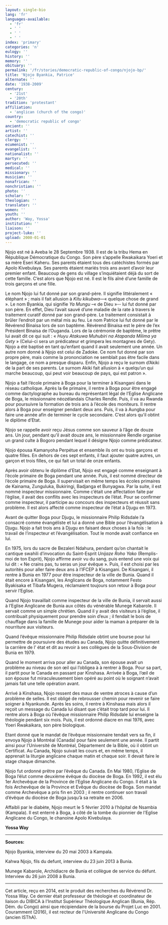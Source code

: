 ```yaml
---
layout: single-bio
lang: 'fr'
languages-available:
  - 'fr'
  - ' '
  - ' '
  - ' '
index: 'primary'
categories: 'n'
eulogy: ''
history: ''
memory: ''
obituary: ''
permalink: '/fr/stories/democratic-republic-of-congo/njojo-bp/'
title: 'Njojo Byankia, Patrice'
alternate: ''
date: '1938-2009'
century:
  - '21st'
  - '20th'
tradition: 'protestant'
affiliation:
  - 'anglican (church of the congo)'
country:
  - 'democratic republic of congo'
ancient: ''
artist: ''
catechist: ''
clergy: ''
ecumenist: ''
evangelist: ''
nationalist: ''
martyr: ''
persecuted: ''
medical: ''
missionary: ''
musician: ''
nonafrican: ''
nonchristian: ''
photo: ''
scholar: ''
theologian: ''
translator: ''
women: ''
youth: ''
author: 'Way, Yossa'
institution: ''
liaison: ''
project-luke: ''
upload: 2000-01-01
---
```



Njojo est né à Aveba le 28 Septembre 1938. Il est de la tribu Hema en République Démocratique du Congo. Son père s’appelle Rwakaikara Yoeri et sa mère Eseri Kaheru. Ses parents étaient tous des catéchistes formés par Apolo Kivebulaya. Ses parents étaient mariés trois ans avant d’avoir leur premier enfant. Beaucoup de gens du village s’inquiétaient déjà  du sort de cette famille. C’est alors que Njojo est né. Il est le fils aîné d’une famille de trois garçons et une fille.

Le nom Njojo lui fut donné par son grand-père. Il signifie littéralement « éléphant » ; mais  il fait allusion à *Kitu kikubwa*—« quelque chose de grand ». Le nom Byankia, qui signifie *Ya Mungu* –« de Dieu »-- lui fut donné par son père. En effet, Dieu l’avait sauvé d’une maladie de la rate à travers le traitement curatif donné par son grand-père. Le traitement consistait à brûler l’endroit par un métal mis au feu. Le nom Patrice lui fut donné par le Révérend Binaisa lors de son baptême. Révérend Binaisa est le père de l’ex Président Binaisa de l’Ouganda. Lors de la cérémonie de baptême, le prêtre lui avait dit ce qui suit : « *Huyu Atakuwa Muhubiri na Atapanda Milima ya Gety* » (Celui-ci sera un prédicateur et grimpera les montagnes de Gety). Njojo a été baptisé en tant qu’enfant quand il avait seulement une année. Un autre nom donné à Njojo est celui de Zadoke. Ce nom fut donné par son propre père, mais comme la prononciation ne semblait pas être facile dans le langage, ce nom a presque disparu. Enfin, Njojo a reçu le surnom d’Akiki de la part de ses parents. Le surnom Akiki fait allusion à  « quelqu’un qui marche beaucoup, qui peut voir beaucoup de pays, qui est patron ».

Njojo a fait l’école primaire à Boga pour la terminer à Kisangani dans le réseau catholique. Après la 6e primaire, il rentre à Boga pour être engagé comme dactylographe au bureau du représentant légal de l’Eglise Anglicane de Boga, le missionnaire néozélandais Charles Rendle. Puis, il va au Rwanda pour poursuivre la formation de trois ans à l’école des moniteurs. Il rentre alors à Boga pour enseigner pendant deux ans. Puis, il va à Aungba pour faire une année afin de terminer le cycle secondaire. C’est alors qu’il obtint le diplôme d’Etat.

Njojo se rappelle avoir reçu Jésus comme son sauveur à l’âge de douze ans. Un jour, pendant qu’il avait douze ans, le missionnaire Rendle organise un grand culte à Bogoro pendant lequel il désigne Njojo comme prédicateur.

Njojo épousa Kamanyoha Perpétue et ensemble ils ont eu trois garçons et quatre filles. En dehors de ces sept enfants, il faut ajouter quatre autres, un garçon et trois filles, ce qui fait un total de onze enfants.

Après avoir obtenu le diplôme d’Etat, Njojo est engagé comme enseignant à l’école primaire de Boga pendant une année. Puis, il est nommé directeur de l’école primaire de Boga. Il supervisait en même temps les écoles primaires de Kainama, Zunguluka, Bukiringi, Badjanga et Bunyagwa. Par la suite, il est nommé inspecteur missionnaire. Comme c’était une affectation faite par l’église, il avait des conflits avec les inspecteurs de l’état. Pour se confirmer comme inspecteur, il participe au concours des inspecteurs et réussit sans problème. Il est alors affecté comme inspecteur de l’état à Djugu en 1973.

Avant de quitter Boga pour Djugu, le missionnaire Philip Ridsdale l’a consacré comme évangéliste et lui a donné une Bible pour l’évangélisation à Djugu. Njojo a fait trois ans à Djugu en faisant deux choses à la fois : le travail de l’inspecteur et l’évangélisation. Tout le monde avait confiance en lui.

En 1975, lors du sacre de Bezaleri Ndahura, pendant qu’on chantait le cantique swahili d’invocation du Saint-Esprit *Unijaze Roho Yako* (Remplis-moi de ton Esprit), Njojo affirme avoir vu du sang, puis entend une voix qui lui dit : « Ne crains pas, tu seras un jour évêque ». Puis, il est choisi par les autorités pour aller faire deux ans à l’IFCEP à Kisangani. De Kisangani, il rentre à Bunia en 1977 pour être inspecteur de la ville de Bunia. Quand il était encore à Kisangani, les Anglicans de Boga, notamment Festo Byakisaka et Tibafa Mugera, réclamaient toujours son retour à Boga pour servir l’Eglise.

Quand Njojo travaillait comme inspecteur de la ville de Bunia, il servait aussi à l’Eglise Anglicane de Bunia aux côtés du vénérable Munege Kabarole. Il servait comme un simple chrétien. Quand il y avait des visiteurs à l’église, il contribuait physiquement pour prendre soin d’eux ; il fendait le bois de chauffage dans la famille de Munege pour aider la maman à préparer de la nourriture aux visiteurs.

Quand l’évêque missionnaire Philip Ridsdale obtint une bourse pour lui permettre de poursuivre des études au Canada, Njojo quitte définitivement la carrière de l’ état et dit au revoir à ses collègues de la Sous-Division de Bunia en 1979.

Quand le moment arriva pour aller au Canada, son épouse avait un problème au niveau de son œil qui l’obligea à à rentrer à Boga. Pour sa part, il partit pour le Canada en passant par Kinshasa. Arrivée à Boga, l’œil de son épouse fut miraculeusement bien opéré au point où le soignant n’avait jamais fait une telle opération avant.

Arrivé à Kinshasa, Njojo ressent des maux de ventre atroces à cause d’un problème de selles. Il est obligé de rebrousser chemin pour revenir se faire soigner à Nyankunde. Après les soins, il rentre à Kinshasa mais alors il reçoit un message du Canada lui disant que c’était trop tard pour lui. Il rentre alors à Boga où l’évêque missionnaire Philip Ridsdale lui enseigne la théologie pendant six mois. Puis, il est ordonné diacre en mai 1976, avec Yoeri Rwakaikara, son père biologique.

Etant donné que le mandat de l’évêque missionnaire tendait vers sa fin, il envoya Njojo à Montréal (Canada) pour faire seulement une année. Il partit ainsi pour l’Université de Montréal, Département de la Bible, où il obtint un Certificat. Au Canada, Njojo suivait les cours et, en même temps, il apprenait la liturgie anglicane chaque matin et chaque soir. Il devait faire le stage chaque dimanche.

Njojo fut ordonné prêtre par l’évêque du Canada. En Mai 1980, l’Eglise de Boga l’élut comme deuxième évêque du diocèse de Boga. En 1992, il est élu 1er Archevêque de la Province de l’Eglise Anglicane du Congo. Il était à la fois Archevêque de la Province et Evêque du diocèse de Boga. Son mandat comme Archevêque a pris fin en 2003 ; il rentre continuer son travail d’évêque du diocèse de Boga jusqu’à sa retraite en 2006.

Affaibli par le diabète, Njojo meurt le 5 février 2010 à l’hôpital de Nsambia (Kampala). Il est enterré à Boga, à côté de la tombe du pionnier de l’Eglise Anglicane du Congo, le chanoine Apolo Kivebulaya.

**Yossa Way**

---

**Sources:**

Njojo Byankia, interview du 20 mai 2003 à Kampala.

Kahwa Njojo, fils du defunt, interview du 23 juin 2013 à Bunia.

Munege Kabarole, Archidiacre de Bunia et collègue de service du défunt. Interview du 26 juin 2008 à Bunia.

---

Cet article, reçu en 2014, est le produit des recherches du Révérend Dr. Yossa Way. Ce dernier était professeur de théologie et coordinateur de liaison du DIBICA à l'Institut Supérieur Théologique Anglican (Bunia, Rép. Dém. du Congo) ainsi que récipiendaire de la bourse du Projet Luc en 2001. Couramment (2016), il est recteur de l'Université Anglicane du Congo (ancien ISThA).
